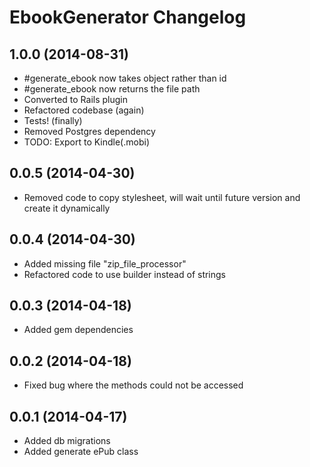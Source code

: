 # EbookGenerator Changelog

## 1.0.0 (2014-08-31)

- #generate_ebook now takes object rather than id
- #generate_ebook now returns the file path
- Converted to Rails plugin
- Refactored codebase (again)
- Tests! (finally)
- Removed Postgres dependency
- TODO: Export to Kindle(.mobi)

## 0.0.5 (2014-04-30)

- Removed code to copy stylesheet, will wait until future version and create it dynamically

## 0.0.4 (2014-04-30)

- Added missing file "zip_file_processor"
- Refactored code to use builder instead of strings

## 0.0.3 (2014-04-18)

- Added gem dependencies

## 0.0.2 (2014-04-18)

- Fixed bug where the methods could not be accessed

## 0.0.1 (2014-04-17)

- Added db migrations
- Added generate ePub class
